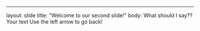 ---
layout: slide
title: "Welcome to our second slide!"
body: What should I say??
Your text
Use the left arrow to go back!
